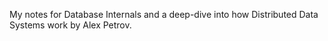 
My notes for Database Internals and a deep-dive into how Distributed Data Systems work by Alex Petrov.

